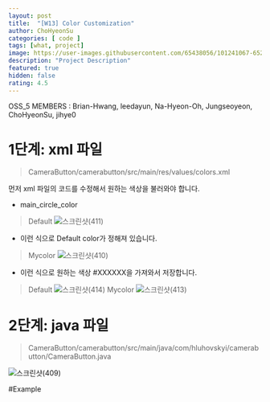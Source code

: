 ```yaml
---	
layout: post	
title:  "[W13] Color Customization"	
author: ChoHyeonSu
categories: [ code ]	
tags: [what, project]
image: https://user-images.githubusercontent.com/65438056/101241067-652ad680-3736-11eb-8bfa-dda21ee2fe55.gif
description: "Project Description"	
featured: true	
hidden: false	
rating: 4.5
---	
```


OSS_5 MEMBERS : Brian-Hwang, leedayun, Na-Hyeon-Oh, Jungseoyeon, ChoHyeonSu, jihye0

# 1단계: xml 파일
> CameraButton/camerabutton/src/main/res/values/colors.xml

먼저 xml 파일의 코드를 수정해서 원하는 색상을 불러와야 합니다.

- main_circle_color
>Default
![스크린샷(411)](https://user-images.githubusercontent.com/65438056/101242769-ea19ee00-373e-11eb-8f53-11b99482759f.png)
- 이런 식으로 Default color가 정해져 있습니다. 
>Mycolor
![스크린샷(410)](https://user-images.githubusercontent.com/65438056/101242703-77a90e00-373e-11eb-8dd3-3636b3e8236c.png)
- 이런 식으로 원하는 색상 #XXXXXX을 가져와서 저장합니다. 

>Default
![스크린샷(414)](https://user-images.githubusercontent.com/65438056/101242831-4977fe00-373f-11eb-89e5-1a845e3386d9.png)
>Mycolor
![스크린샷(413)](https://user-images.githubusercontent.com/65438056/101242830-48df6780-373f-11eb-8c0c-b40ea1971a63.png)

# 2단계: java 파일
> CameraButton/camerabutton/src/main/java/com/hluhovskyi/camerabutton/CameraButton.java
 
![스크린샷(409)](https://user-images.githubusercontent.com/65438056/101242314-28fb7400-373e-11eb-8061-3239b872119f.png)


#Example


